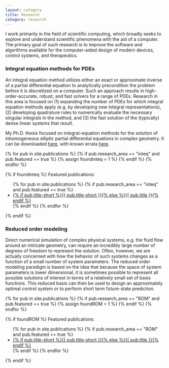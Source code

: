 ```yaml
---
layout: category
title: Research
category: research
---
```


I work primarily in the field of scientific
computing, which broadly seeks to explore and
understand scientific phenomena with the aid of
a computer. The primary goal of such research is
to improve the software and algorithms available
for the computer-aided design of modern devices,
control systems, and therapeutics.

### Integral equation methods for PDEs

An integral equation method utilizes either an
exact or approximate inverse of a partial differential
equation to analytically precondition the problem
before it is discretized on a computer.
Such an approach results in high-order-accurate, robust,
and fast solvers for a range of PDEs. Research in
this area is focused on (1) expanding the number of
PDEs for which integral equation methods apply
(e.g. by developing new integral representations),
(2) developing quadrature rules to numerically
evaluate the necessary singular integrals in
the method, and (3) the fast solution of the
(typically) dense linear systems that result.

My Ph.D. thesis focused on integral-equation methods
for the solution of inhomogeneous elliptic partial
differential equations in complex geometry. It can be
downloaded [here](/assets/publications/pdf/askham2016integral.pdf),
with known errata [here](/thesis-errata).

{% for pub in site.publications %}
{% if pub.research_area == "inteq" and pub.featured == true %}
{% assign foundinteq = 1 %}
{% endif %}
{% endfor %}

{% if foundinteq %}
Featured publications:
<ul>
{% for pub in site.publications %}
{% if pub.research_area == "inteq" and pub.featured == true %}
   <li> <a href="{{ pub.url }}">{% if pub.title-short %}{{ pub.title-short }}{% else %}{{ pub.title }}{% endif %}</a> </li>
{% endif %}   
{% endfor %}
</ul>
{% endif %}

### Reduced order modeling

Direct numerical simulation of complex physical
systems, e.g. the fluid flow around an intricate
geometry, can
require an incredibly large number of degrees of
freedom to represent the solution. Often, however,
we are actually concerned with how the behavior of
such systems changes as a function of a small number
of system parameters.
The reduced order modeling paradigm is based on the
idea that because the space of system parameters
is lower dimensional, it is sometimes possible to
represent all possible solutions of interest in
terms of a relatively small set of basis functions.
This reduced basis can then be used to design
an approximately optimal control system or
to perform short term future-state prediction.

{% for pub in site.publications %}
{% if pub.research_area == "ROM" and pub.featured == true %}
{% assign foundROM = 1 %}
{% endif %}
{% endfor %}

{% if foundROM %}
Featured publications:
<ul>
{% for pub in site.publications %}
{% if pub.research_area == "ROM" and pub.featured == true %}
   <li> <a href="{{ pub.url }}">{% if pub.title-short %}{{ pub.title-short }}{% else %}{{ pub.title }}{% endif %}</a> </li>
{% endif %}   
{% endfor %}
</ul>
{% endif %}
